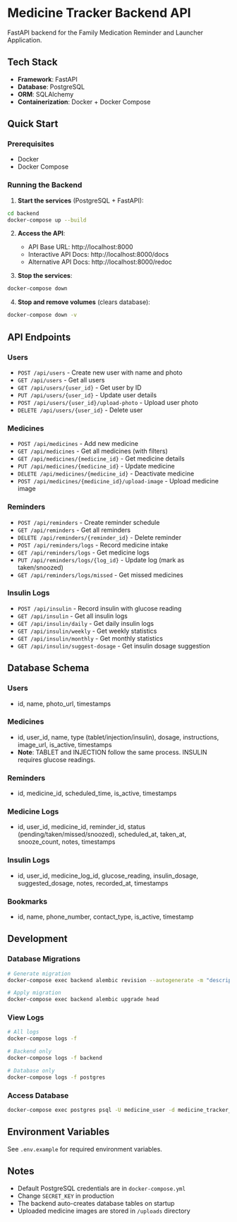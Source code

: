 # Medicine Tracker Backend API

FastAPI backend for the Family Medication Reminder and Launcher Application.

## Tech Stack
- **Framework**: FastAPI
- **Database**: PostgreSQL
- **ORM**: SQLAlchemy
- **Containerization**: Docker + Docker Compose

## Quick Start

### Prerequisites
- Docker
- Docker Compose

### Running the Backend

1. **Start the services** (PostgreSQL + FastAPI):
```bash
cd backend
docker-compose up --build
```

2. **Access the API**:
   - API Base URL: http://localhost:8000
   - Interactive API Docs: http://localhost:8000/docs
   - Alternative API Docs: http://localhost:8000/redoc

3. **Stop the services**:
```bash
docker-compose down
```

4. **Stop and remove volumes** (clears database):
```bash
docker-compose down -v
```

## API Endpoints

### Users
- `POST /api/users` - Create new user with name and photo
- `GET /api/users` - Get all users
- `GET /api/users/{user_id}` - Get user by ID
- `PUT /api/users/{user_id}` - Update user details
- `POST /api/users/{user_id}/upload-photo` - Upload user photo
- `DELETE /api/users/{user_id}` - Delete user

### Medicines
- `POST /api/medicines` - Add new medicine
- `GET /api/medicines` - Get all medicines (with filters)
- `GET /api/medicines/{medicine_id}` - Get medicine details
- `PUT /api/medicines/{medicine_id}` - Update medicine
- `DELETE /api/medicines/{medicine_id}` - Deactivate medicine
- `POST /api/medicines/{medicine_id}/upload-image` - Upload medicine image

### Reminders
- `POST /api/reminders` - Create reminder schedule
- `GET /api/reminders` - Get all reminders
- `DELETE /api/reminders/{reminder_id}` - Delete reminder
- `POST /api/reminders/logs` - Record medicine intake
- `GET /api/reminders/logs` - Get medicine logs
- `PUT /api/reminders/logs/{log_id}` - Update log (mark as taken/snoozed)
- `GET /api/reminders/logs/missed` - Get missed medicines

### Insulin Logs
- `POST /api/insulin` - Record insulin with glucose reading
- `GET /api/insulin` - Get all insulin logs
- `GET /api/insulin/daily` - Get daily insulin logs
- `GET /api/insulin/weekly` - Get weekly statistics
- `GET /api/insulin/monthly` - Get monthly statistics
- `GET /api/insulin/suggest-dosage` - Get insulin dosage suggestion

## Database Schema

### Users
- id, name, photo_url, timestamps

### Medicines
- id, user_id, name, type (tablet/injection/insulin), dosage, instructions, image_url, is_active, timestamps
- **Note**: TABLET and INJECTION follow the same process. INSULIN requires glucose readings.

### Reminders
- id, medicine_id, scheduled_time, is_active, timestamps

### Medicine Logs
- id, user_id, medicine_id, reminder_id, status (pending/taken/missed/snoozed), scheduled_at, taken_at, snooze_count, notes, timestamps

### Insulin Logs
- id, user_id, medicine_log_id, glucose_reading, insulin_dosage, suggested_dosage, notes, recorded_at, timestamps

### Bookmarks
- id, name, phone_number, contact_type, is_active, timestamp

## Development

### Database Migrations
```bash
# Generate migration
docker-compose exec backend alembic revision --autogenerate -m "description"

# Apply migration
docker-compose exec backend alembic upgrade head
```

### View Logs
```bash
# All logs
docker-compose logs -f

# Backend only
docker-compose logs -f backend

# Database only
docker-compose logs -f postgres
```

### Access Database
```bash
docker-compose exec postgres psql -U medicine_user -d medicine_tracker_db
```

## Environment Variables

See `.env.example` for required environment variables.

## Notes

- Default PostgreSQL credentials are in `docker-compose.yml`
- Change `SECRET_KEY` in production
- The backend auto-creates database tables on startup
- Uploaded medicine images are stored in `/uploads` directory

